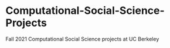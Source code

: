 # Computational-Social-Science-Projects
Fall 2021 Computational Social Science projects at UC Berkeley
